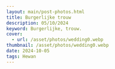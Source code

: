 ```yaml
---
layout: main/post-photos.html
title: Burgerlijke trouw
description: 05/10/2024
keyword: Burgerlijke, trouw.
cover: 
  - url: /asset/photos/wedding0.webp
thumbnail: /asset/photos/wedding0.webp
date: 2024-10-05
tags: Hewan
---
```


